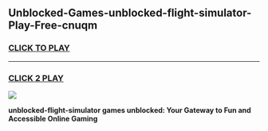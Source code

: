 
## Unblocked-Games-unblocked-flight-simulator-Play-Free-cnuqm
<h3>
<a href="https://premium76.site?title=unblocked-flight-simulator&ref=18A1">CLICK TO PLAY</a></h3>
<hr>

<h3>
<a href="https://premium76.site?title=unblocked-flight-simulator&ref=18A1">CLICK 2 PLAY</a>
  
</h3>

<a href="https://premium76.site?title=unblocked-flight-simulator&ref=18A1"><img src="https://clearcache.store/games.png"></a>


**unblocked-flight-simulator games unblocked: Your Gateway to Fun and Accessible Online Gaming**
